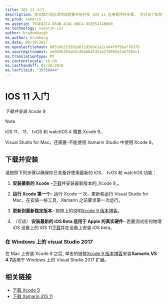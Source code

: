 ```yaml
---
title: IOS 11 入门
description: 本文档介绍必须完成若要开始开发 iOS 11 应用程序的步骤。 它讨论了如何下载 Xcode 和 Visual Studio 2017 更新。
ms.prod: xamarin
ms.assetid: 794EA2C4-884B-42AC-B8C4-8C8E5474B660
ms.technology: xamarin-ios
author: bradumbaugh
ms.author: brumbaug
ms.date: 09/19/2017
ms.openlocfilehash: 00316b253392e6f2d5dde1a2cad4f0f9baf76375
ms.sourcegitcommit: aa9b9b203ab4cd6a6b4fd51e27d865e2abf582c1
ms.translationtype: MT
ms.contentlocale: zh-CN
ms.lasthandoff: 07/30/2018
ms.locfileid: "39350844"
---
```

# <a name="getting-started-with-ios-11"></a>IOS 11 入门

_下载并安装 Xcode 9_

> [!NOTE]
> iOS 11、 11、 tvOS 和 watchOS 4 需要 Xcode 9。
>
> Visual Studio for Mac，还需要-不能使用 Xamarin Studio 中使用 Xcode 9。

## <a name="download-and-install"></a>下载并安装

请按照下列步骤以确保你已准备好使用最新的 iOS、 tvOS 和 watchOS 功能：

1. **安装最新的 Xcode** –[下载](https://developer.apple.com/download/)并安装最新版本的_Xcode 9_。

2. **运行 Xcode 第一个**– 运行 Xcode 一次，更新和运行 Visual Studio for Mac，在安装一些工具，Xamarin 之前要求第一次运行。

3. **更新到最新稳定版本**– 按照上的说明[Xcode 9 版本博客](https://releases.xamarin.com/stable-release-15-3-5-with-xcode-9-support/)。

4. _（可选）_ **安装最新的 iOS Beta 适用于 Apple 的真实硬件**– 若要测试任何物理 iOS 设备上的 iOS 11[下载](https://developer.apple.com/download/)并在设备上安装 iOS beta。


### <a name="visual-studio-2017-on-windows"></a>在 Windows 上的 visual Studio 2017

在 Mac 上安装 Xcode 9 之后, 单击的链接[Xcode 9 版本博客](https://releases.xamarin.com/stable-release-15-3-5-with-xcode-9-support/)安装**Xamarin.VS 4.7**适用于 Windows 上的 Visual Studio 2017 扩展。


## <a name="related-links"></a>相关链接

- [下载 Xcode 9](https://developer.apple.com/download/)
- [下载 Xamarin.iOS 11](https://releases.xamarin.com/stable-release-15-3-5-with-xcode-9-support/)
